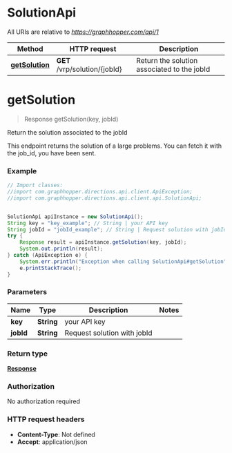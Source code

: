 # SolutionApi

All URIs are relative to *https://graphhopper.com/api/1*

Method | HTTP request | Description
------------- | ------------- | -------------
[**getSolution**](SolutionApi.md#getSolution) | **GET** /vrp/solution/{jobId} | Return the solution associated to the jobId


<a name="getSolution"></a>
# **getSolution**
> Response getSolution(key, jobId)

Return the solution associated to the jobId

This endpoint returns the solution of a large problems. You can fetch it with the job_id, you have been sent. 

### Example
```java
// Import classes:
//import com.graphhopper.directions.api.client.ApiException;
//import com.graphhopper.directions.api.client.api.SolutionApi;


SolutionApi apiInstance = new SolutionApi();
String key = "key_example"; // String | your API key
String jobId = "jobId_example"; // String | Request solution with jobId
try {
    Response result = apiInstance.getSolution(key, jobId);
    System.out.println(result);
} catch (ApiException e) {
    System.err.println("Exception when calling SolutionApi#getSolution");
    e.printStackTrace();
}
```

### Parameters

Name | Type | Description  | Notes
------------- | ------------- | ------------- | -------------
 **key** | **String**| your API key |
 **jobId** | **String**| Request solution with jobId |

### Return type

[**Response**](Response.md)

### Authorization

No authorization required

### HTTP request headers

 - **Content-Type**: Not defined
 - **Accept**: application/json

